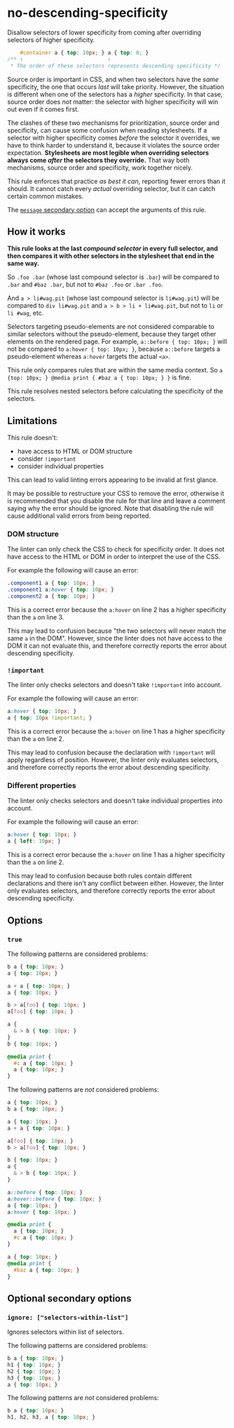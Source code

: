 # no-descending-specificity

Disallow selectors of lower specificity from coming after overriding selectors of higher specificity.

<!-- prettier-ignore -->
```css
    #container a { top: 10px; } a { top: 0; }
/** ↑                           ↑
 * The order of these selectors represents descending specificity */
```

Source order is important in CSS, and when two selectors have the _same_ specificity, the one that occurs _last_ will take priority. However, the situation is different when one of the selectors has a _higher_ specificity. In that case, source order does _not_ matter: the selector with higher specificity will win out even if it comes first.

The clashes of these two mechanisms for prioritization, source order and specificity, can cause some confusion when reading stylesheets. If a selector with higher specificity comes _before_ the selector it overrides, we have to think harder to understand it, because it violates the source order expectation. **Stylesheets are most legible when overriding selectors always come _after_ the selectors they override.** That way both mechanisms, source order and specificity, work together nicely.

This rule enforces that practice _as best it can_, reporting fewer errors than it should. It cannot catch every _actual_ overriding selector, but it can catch certain common mistakes.

The [`message` secondary option](https://github.com/stylelint/stylelint/16.10.0/docs/user-guide/configure.md#message) can accept the arguments of this rule.

## How it works

**This rule looks at the last _compound selector_ in every full selector, and then compares it with other selectors in the stylesheet that end in the same way.**

So `.foo .bar` (whose last compound selector is `.bar`) will be compared to `.bar` and `#baz .bar`, but not to `#baz .foo` or `.bar .foo`.

And `a > li#wag.pit` (whose last compound selector is `li#wag.pit`) will be compared to `div li#wag.pit` and `a > b > li + li#wag.pit`, but not to `li` or `li #wag`, etc.

Selectors targeting pseudo-elements are not considered comparable to similar selectors without the pseudo-element, because they target other elements on the rendered page. For example, `a::before { top: 10px; }` will not be compared to `a:hover { top: 10px; }`, because `a::before` targets a pseudo-element whereas `a:hover` targets the actual `<a>`.

This rule only compares rules that are within the same media context. So `a {top: 10px; } @media print { #baz a { top: 10px; } }` is fine.

This rule resolves nested selectors before calculating the specificity of the selectors.

## Limitations

This rule doesn't:

- have access to HTML or DOM structure
- consider `!important`
- consider individual properties

This can lead to valid linting errors appearing to be invalid at first glance.

It may be possible to restructure your CSS to remove the error, otherwise it is recommended that you disable the rule for that line and leave a comment saying why the error should be ignored. Note that disabling the rule will cause additional valid errors from being reported.

### DOM structure

The linter can only check the CSS to check for specificity order. It does not have access to the HTML or DOM in order to interpret the use of the CSS.

For example the following will cause an error:

<!-- prettier-ignore -->
```css
.component1 a { top: 10px; }
.component1 a:hover { top: 10px; }
.component2 a { top: 10px; }
```

This is a correct error because the `a:hover` on line 2 has a higher specificity than the `a` on line 3.

This may lead to confusion because "the two selectors will never match the same `a` in the DOM". However, since the linter does not have access to the DOM it can not evaluate this, and therefore correctly reports the error about descending specificity.

### `!important`

The linter only checks selectors and doesn't take `!important` into account.

For example the following will cause an error:

<!-- prettier-ignore -->
```css
a:hover { top: 10px; }
a { top: 10px !important; }
```

This is a correct error because the `a:hover` on line 1 has a higher specificity than the `a` on line 2.

This may lead to confusion because the declaration with `!important` will apply regardless of position. However, the linter only evaluates selectors, and therefore correctly reports the error about descending specificity.

### Different properties

The linter only checks selectors and doesn't take individual properties into account.

For example the following will cause an error:

<!-- prettier-ignore -->
```css
a:hover { top: 10px; }
a { left: 10px; }
```

This is a correct error because the `a:hover` on line 1 has a higher specificity than the `a` on line 2.

This may lead to confusion because both rules contain different declarations and there isn't any conflict between either. However, the linter only evaluates selectors, and therefore correctly reports the error about descending specificity.

## Options

### `true`

The following patterns are considered problems:

<!-- prettier-ignore -->
```css
b a { top: 10px; }
a { top: 10px; }
```

<!-- prettier-ignore -->
```css
a + a { top: 10px; }
a { top: 10px; }
```

<!-- prettier-ignore -->
```css
b > a[foo] { top: 10px; }
a[foo] { top: 10px; }
```

<!-- prettier-ignore -->
```css
a {
  & > b { top: 10px; }
}
b { top: 10px; }
```

<!-- prettier-ignore -->
```css
@media print {
  #c a { top: 10px; }
  a { top: 10px; }
}
```

The following patterns are _not_ considered problems:

<!-- prettier-ignore -->
```css
a { top: 10px; }
b a { top: 10px; }
```

<!-- prettier-ignore -->
```css
a { top: 10px; }
a + a { top: 10px; }
```

<!-- prettier-ignore -->
```css
a[foo] { top: 10px; }
b > a[foo] { top: 10px; }
```

<!-- prettier-ignore -->
```css
b { top: 10px; }
a {
  & > b { top: 10px; }
}
```

<!-- prettier-ignore -->
```css
a::before { top: 10px; }
a:hover::before { top: 10px; }
a { top: 10px; }
a:hover { top: 10px; }
```

<!-- prettier-ignore -->
```css
@media print {
  a { top: 10px; }
  #c a { top: 10px; }
}
```

<!-- prettier-ignore -->
```css
a { top: 10px; }
@media print {
  #baz a { top: 10px; }
}
```

## Optional secondary options

### `ignore: ["selectors-within-list"]`

Ignores selectors within list of selectors.

The following patterns are considered problems:

<!-- prettier-ignore -->
```css
b a { top: 10px; }
h1 { top: 10px; }
h2 { top: 10px; }
h3 { top: 10px; }
a { top: 10px; }
```

The following patterns are _not_ considered problems:

<!-- prettier-ignore -->
```css
b a { top: 10px; }
h1, h2, h3, a { top: 10px; }
```
